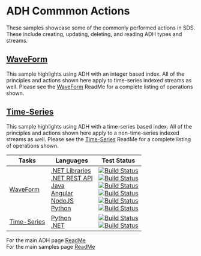 # ADH Commmon Actions

These samples showcase some of the commonly performed actions in SDS. These include creating, updating, deleting, and reading ADH types and streams.

## [WaveForm](https://github.com/osisoft/OSI-Samples-OCS/blob/main/docs/SDS_WAVEFORM.md)

This sample highlights using ADH with an integer based index. All of the principles and actions shown here apply to time-series indexed streams as well. Please see the [WaveForm](https://github.com/osisoft/OSI-Samples-OCS/blob/main/docs/SDS_WAVEFORM.md) ReadMe for a complete listing of operations shown.

## [Time-Series](https://github.com/osisoft/OSI-Samples-OCS/blob/main/docs/SDS_TIME_SERIES.md)

This sample highlights using ADH with a time-series based index. All of the principles and actions shown here apply to a non-time-series indexed streams as well. Please see the [Time-Series](https://github.com/osisoft/OSI-Samples-OCS/blob/main/docs/SDS_TIME_SERIES.md) ReadMe for a complete listing of operations shown.

| Tasks                                                                                       | Languages                                                                                                                                                                                                                                                                                                                                                                                                                                                    | Test Status                                                                                                                                                                                                                                                                                                                                                                                                                                                                                                                                                                                                                                                                                                                                                                                                                                                                                                                                                                                                                                                                                                                                                                                                                                                                                                                                                                                                                                                                                                                                                                                                                                                                                                                                                                                                                                                                                                                                                                                                                                                                                                                                                             |
| ------------------------------------------------------------------------------------------- | ------------------------------------------------------------------------------------------------------------------------------------------------------------------------------------------------------------------------------------------------------------------------------------------------------------------------------------------------------------------------------------------------------------------------------------------------------------ | ----------------------------------------------------------------------------------------------------------------------------------------------------------------------------------------------------------------------------------------------------------------------------------------------------------------------------------------------------------------------------------------------------------------------------------------------------------------------------------------------------------------------------------------------------------------------------------------------------------------------------------------------------------------------------------------------------------------------------------------------------------------------------------------------------------------------------------------------------------------------------------------------------------------------------------------------------------------------------------------------------------------------------------------------------------------------------------------------------------------------------------------------------------------------------------------------------------------------------------------------------------------------------------------------------------------------------------------------------------------------------------------------------------------------------------------------------------------------------------------------------------------------------------------------------------------------------------------------------------------------------------------------------------------------------------------------------------------------------------------------------------------------------------------------------------------------------------------------------------------------------------------------------------------------------------------------------------------------------------------------------------------------------------------------------------------------------------------------------------------------------------------------------------------------- |
| [WaveForm](https://github.com/osisoft/OSI-Samples-OCS/blob/main/docs/SDS_WAVEFORM.md)       | [.NET Libraries](https://github.com/osisoft/sample-adh-waveform_libraries-dotnet) </br> [.NET REST API](https://github.com/osisoft/sample-adh-waveform_rest_api-dotnet) </br> [Java](https://github.com/osisoft/sample-adh-waveform-java) </br> [Angular](https://github.com/osisoft/sample-adh-waveform-angular) </br> [NodeJS](https://github.com/osisoft/sample-adh-waveform-nodejs) </br>[Python](https://github.com/osisoft/sample-adh-waveform-python) | [![Build Status](https://dev.azure.com/osieng/engineering/_apis/build/status/product-readiness/ADH/aveva.sample-adh-waveform_libraries-dotnet?repoName=osisoft%2Fsample-adh-waveform_libraries-dotnet&branchName=main)](https://dev.azure.com/osieng/engineering/_build/latest?definitionId=3094&repoName=osisoft%2Fsample-adh-waveform_libraries-dotnet&branchName=main) </br> [![Build Status](https://dev.azure.com/osieng/engineering/_apis/build/status/product-readiness/ADH/aveva.sample-adh-waveform_rest_api-dotnet?repoName=osisoft%2Fsample-adh-waveform_rest_api-dotnet&branchName=main)](https://dev.azure.com/osieng/engineering/_build/latest?definitionId=3093&repoName=osisoft%2Fsample-adh-waveform_rest_api-dotnet&branchName=main) </br> [![Build Status](https://dev.azure.com/osieng/engineering/_apis/build/status/product-readiness/ADH/aveva.sample-adh-waveform-java?repoName=osisoft%2Fsample-adh-waveform-java&branchName=main)](https://dev.azure.com/osieng/engineering/_build/latest?definitionId=2629&repoName=osisoft%2Fsample-adh-waveform-java&branchName=main) </br> [![Build Status](https://dev.azure.com/osieng/engineering/_apis/build/status/product-readiness/ADH/aveva.sample-adh-waveform-angular?repoName=osisoft%2Fsample-adh-waveform-angular&branchName=main)](https://dev.azure.com/osieng/engineering/_build/latest?definitionId=2626&repoName=osisoft%2Fsample-adh-waveform-angular&branchName=main) </br> [![Build Status](https://dev.azure.com/osieng/engineering/_apis/build/status/product-readiness/ADH/aveva.sample-adh-waveform-nodejs?repoName=osisoft%2Fsample-adh-waveform-nodejs&branchName=main)](https://dev.azure.com/osieng/engineering/_build/latest?definitionId=2630&repoName=osisoft%2Fsample-adh-waveform-nodejs&branchName=main) </br> [![Build Status](https://dev.azure.com/osieng/engineering/_apis/build/status/product-readiness/ADH/aveva.sample-adh-waveform-python?repoName=osisoft%2Fsample-adh-waveform-python&branchName=main)](https://dev.azure.com/osieng/engineering/_build/latest?definitionId=2631&repoName=osisoft%2Fsample-adh-waveform-python&branchName=main) |
| [Time-Series](https://github.com/osisoft/OSI-Samples-OCS/blob/main/docs/SDS_TIME_SERIES.md) | [Python](https://github.com/osisoft/sample-adh-time_series-python) </br> [.NET](https://github.com/osisoft/sample-adh-time_series-dotnet)                                                                                                                                                                                                                                                                                                                    | [![Build Status](https://dev.azure.com/osieng/engineering/_apis/build/status/product-readiness/ADH/aveva.sample-adh-time_series-python?repoName=osisoft%2Fsample-adh-time_series-python&branchName=main)](https://dev.azure.com/osieng/engineering/_build/latest?definitionId=2624&repoName=osisoft%2Fsample-adh-time_series-python&branchName=main) </br> [![Build Status](https://dev.azure.com/osieng/engineering/_apis/build/status/product-readiness/ADH/aveva.sample-adh-time_series-dotnet?repoName=osisoft%2Fsample-adh-time_series-dotnet&branchName=main)](https://dev.azure.com/osieng/engineering/_build/latest?definitionId=2623&repoName=osisoft%2Fsample-adh-time_series-dotnet&branchName=main)                                                                                                                                                                                                                                                                                                                                                                                                                                                                                                                                                                                                                                                                                                                                                                                                                                                                                                                                                                                                                                                                                                                                                                                                                                                                                                                                                                                                                                                     |

For the main ADH page [ReadMe](https://github.com/osisoft/OSI-Samples-OCS)  
For the main samples page [ReadMe](https://github.com/osisoft/OSI-Samples)
